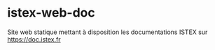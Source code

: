 # istex-web-doc

Site web statique mettant à disposition les documentations ISTEX sur https://doc.istex.fr
